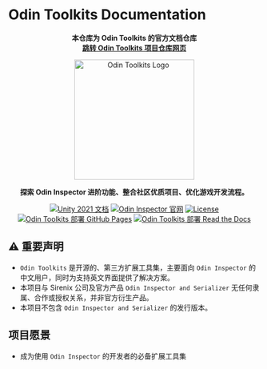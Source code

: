 # Odin Toolkits Documentation

<p align = "center">
  <strong>
  本仓库为 Odin Toolkits 的官方文档仓库<br/ >
  <a href="https://github.com/yuumixcode/OdinToolkits-For-Unity">跳转 Odin Toolkits 项目仓库网页</a>
  </strong>
</p>

<p align="center">
  <a href="https://www.odintoolkits.cn/"><img src="https://cdn.jsdelivr.net/gh/yuumixcode/OdinToolkitsDocumentation@main/cdn-assets/logo-color-noshadow.webp" width="240" alt="Odin Toolkits Logo"></a>
</p>

<p align="center"><strong>探索 Odin Inspector 进阶功能、整合社区优质项目、优化游戏开发流程。</strong></p>

<p align="center">
  <a href="https://docs.unity3d.com/2021.3/Documentation/Manual/index.html"><img src="https://img.shields.io/badge/Unity-2021.3.45f1-blue.svg" alt="Unity 2021 文档"></a>
  <a href="https://odininspector.com/"><img src="https://img.shields.io/badge/Odin%20Inspector-3.3%2B-orange.svg" alt="Odin Inspector 官网" ></a>
  <a href="https://github.com/yuumixcode/OdinToolkits-For-Unity?tab=MIT-1-ov-file"><img src="https://img.shields.io/badge/license-MIT-green.svg" alt="License" ></a><br/ >
  <a href="https://www.odintoolkits.cn/"><img src="https://img.shields.io/badge/Docs Website-GitHub%20Pages-purple.svg" alt="Odin Toolkits 部署 GitHub Pages" ></a>
  <a href="https://odintoolkitsdocumentation.readthedocs.io/latest/"><img src="https://img.shields.io/badge/Docs Website-Read%20the%20Docs-orange.svg" alt="Odin Toolkits 部署 Read the Docs" ></a>
</p>


## ⚠️ 重要声明

- `Odin Toolkits` 是开源的、第三方扩展工具集，主要面向 `Odin Inspector` 的中文用户，同时为支持英文界面提供了解决方案。
- 本项目与 Sirenix 公司及官方产品 `Odin Inspector and Serializer` 无任何隶属、合作或授权关系，并非官方衍生产品。
- 本项目不包含 `Odin Inspector and Serializer` 的发行版本。

## 项目愿景

- 成为使用 `Odin Inspector` 的开发者的必备扩展工具集
